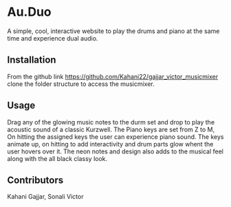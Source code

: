 # Au.Duo
A simple, cool, interactive website to play the drums and piano at the same time and experience dual audio.

## Installation
From the github link https://github.com/Kahani22/gajjar_victor_musicmixer clone the folder structure to access the musicmixer.

## Usage
Drag any of the glowing music notes to the durm set and drop to play the acoustic sound of a classic Kurzwell. The Piano keys are set from Z to M, On hitting the assigned keys the user can experience piano sound. The keys animate up, on hitting to add interactivity and drum parts glow whent the user hovers over it. The neon notes and design also adds to the musical feel along with the all black classy look.

## Contributors
Kahani Gajjar, Sonali Victor
